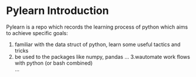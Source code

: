 # Pylearn Introduction #

Pylearn is a repo which records the learning process of python which aims to achieve specific goals:  
1. familiar with the data struct of python, learn some useful tactics and tricks
2. be used to the packages like numpy, pandas ...
3.wautomate work flows with python (or bash combined)  
...
